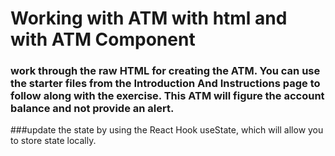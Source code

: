 # Working with ATM with html and with ATM Component

### work through the raw HTML for creating the ATM. You can use the starter files from the Introduction And Instructions page to follow along with the exercise.  This ATM will figure the account balance and not provide an alert.  

###update the state by using the React Hook useState, which will allow you to store state locally.
